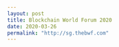 ```yaml
---
layout: post
title: Blockchain World Forum 2020 
date: 2020-03-26
permalink: "http://sg.thebwf.com"
---
```

